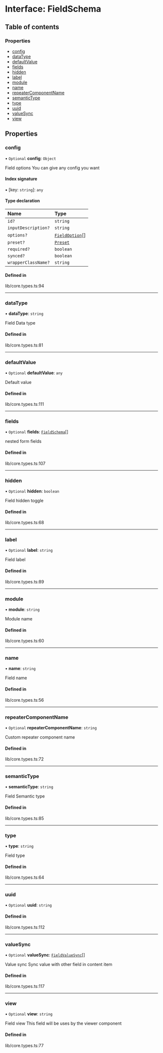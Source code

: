 # Interface: FieldSchema

## Table of contents

### Properties

- [config](../wiki/FieldSchema#config)
- [dataType](../wiki/FieldSchema#datatype)
- [defaultValue](../wiki/FieldSchema#defaultvalue)
- [fields](../wiki/FieldSchema#fields)
- [hidden](../wiki/FieldSchema#hidden)
- [label](../wiki/FieldSchema#label)
- [module](../wiki/FieldSchema#module)
- [name](../wiki/FieldSchema#name)
- [repeaterComponentName](../wiki/FieldSchema#repeatercomponentname)
- [semanticType](../wiki/FieldSchema#semantictype)
- [type](../wiki/FieldSchema#type)
- [uuid](../wiki/FieldSchema#uuid)
- [valueSync](../wiki/FieldSchema#valuesync)
- [view](../wiki/FieldSchema#view)

## Properties

### config

• `Optional` **config**: `Object`

Field options
You can give any config you want

#### Index signature

▪ [key: `string`]: `any`

#### Type declaration

| Name | Type |
| :------ | :------ |
| `id?` | `string` |
| `inputDescription?` | `string` |
| `options?` | [`FieldOption`](../wiki/FieldOption)[] |
| `preset?` | [`Preset`](../wiki/Exports#preset) |
| `required?` | `boolean` |
| `synced?` | `boolean` |
| `wrapperClassName?` | `string` |

#### Defined in

lib/core.types.ts:94

___

### dataType

• **dataType**: `string`

Field Data type

#### Defined in

lib/core.types.ts:81

___

### defaultValue

• `Optional` **defaultValue**: `any`

Default value

#### Defined in

lib/core.types.ts:111

___

### fields

• `Optional` **fields**: [`FieldSchema`](../wiki/FieldSchema)[]

nested form fields

#### Defined in

lib/core.types.ts:107

___

### hidden

• `Optional` **hidden**: `boolean`

Field hidden toggle

#### Defined in

lib/core.types.ts:68

___

### label

• `Optional` **label**: `string`

Field label

#### Defined in

lib/core.types.ts:89

___

### module

• **module**: `string`

Module name

#### Defined in

lib/core.types.ts:60

___

### name

• **name**: `string`

Field name

#### Defined in

lib/core.types.ts:56

___

### repeaterComponentName

• `Optional` **repeaterComponentName**: `string`

Custom repeater component name

#### Defined in

lib/core.types.ts:72

___

### semanticType

• **semanticType**: `string`

Field Semantic type

#### Defined in

lib/core.types.ts:85

___

### type

• **type**: `string`

Field type

#### Defined in

lib/core.types.ts:64

___

### uuid

• `Optional` **uuid**: `string`

#### Defined in

lib/core.types.ts:112

___

### valueSync

• `Optional` **valueSync**: [`FieldValueSync`](../wiki/FieldValueSync)[]

Value sync
Sync value with other field in content item

#### Defined in

lib/core.types.ts:117

___

### view

• `Optional` **view**: `string`

Field view
This field will be uses by the viewer component

#### Defined in

lib/core.types.ts:77
